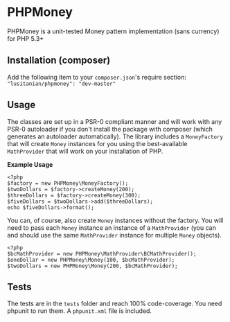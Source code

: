 PHPMoney
========

PHPMoney is a unit-tested Money pattern implementation (sans currency) for PHP 5.3+

## Installation (composer) ##
Add the following item to your `composer.json`'s require section:  `"lusitanian/phpmoney": "dev-master"`

## Usage ##
The classes are set up in a PSR-0 compliant manner and will work with any PSR-0 autoloader if you don't install the package with composer (which generates an autoloader automatically).
The library includes a `MoneyFactory` that will create `Money` instances for you using the best-available `MathProvider` that will work on your installation of PHP.

**Example Usage**

    <?php
    $factory = new PHPMoney\MoneyFactory();
    $twoDollars = $factory->createMoney(200);
    $threeDollars = $factory->createMoney(300);
    $fiveDollars = $twoDollars->add($threeDollars);
    echo $fiveDollars->format();

You can, of course, also create `Money` instances without the factory. You will need to pass each `Money` instance an instance of a `MathProvider` (you can and should use the same `MathProvider` instance for multiple `Money` objects).

	<?php
	$bcMathProvider = new PHPMoney\MathProvider\BCMathProvider();
	$oneDollar = new PHPMoney\Money(100, $bcMathProvider);
	$twoDollars = new PHPMoney\Money(200, $bcMathProvider);

## Tests ##
The tests are in the `tests` folder and reach 100% code-coverage. You need phpunit to run them. A `phpunit.xml` file is included.